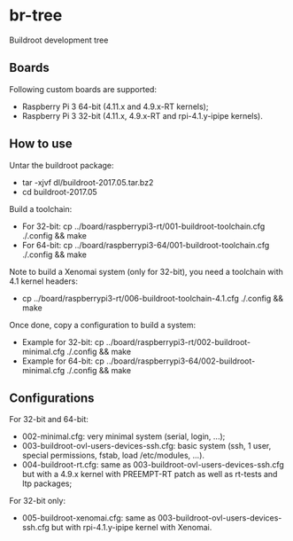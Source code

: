 # br-tree
Buildroot development tree

## Boards

Following custom boards are supported:
- Raspberry Pi 3 64-bit (4.11.x and 4.9.x-RT kernels);
- Raspberry Pi 3 32-bit (4.11.x, 4.9.x-RT and rpi-4.1.y-ipipe kernels).

## How to use

Untar the buildroot package:
* tar -xjvf dl/buildroot-2017.05.tar.bz2
* cd buildroot-2017.05

Build a toolchain:
* For 32-bit: cp ../board/raspberrypi3-rt/001-buildroot-toolchain.cfg ./.config && make
* For 64-bit: cp ../board/raspberrypi3-64/001-buildroot-toolchain.cfg ./.config && make

Note to build a Xenomai system (only for 32-bit), you need a toolchain with 4.1 kernel headers:
* cp ../board/raspberrypi3-rt/006-buildroot-toolchain-4.1.cfg ./.config && make

Once done, copy a configuration to build a system:
* Example for 32-bit: cp ../board/raspberrypi3-rt/002-buildroot-minimal.cfg ./.config && make
* Example for 64-bit: cp ../board/raspberrypi3-64/002-buildroot-minimal.cfg ./.config && make

## Configurations

For 32-bit and 64-bit:
* 002-minimal.cfg: very minimal system (serial, login, ...);
* 003-buildroot-ovl-users-devices-ssh.cfg: basic system (ssh, 1 user, special permissions, fstab, load /etc/modules, ...).
* 004-buildroot-rt.cfg: same as 003-buildroot-ovl-users-devices-ssh.cfg but with a 4.9.x kernel with PREEMPT-RT patch as well as rt-tests and ltp packages;

For 32-bit only:
* 005-buildroot-xenomai.cfg: same as 003-buildroot-ovl-users-devices-ssh.cfg but with rpi-4.1.y-ipipe kernel with Xenomai.

